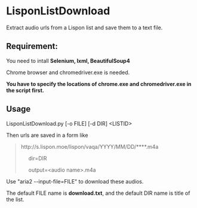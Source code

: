 # LisponListDownload
Extract audio urls from a Lispon list and save them to a text file.

## Requirement:

You need to intall __Selenium, lxml, BeautifulSoup4__

Chrome browser and chromedriver.exe is needed.

__You have to specify the locations of chrome.exe and chromedriver.exe in the script first.__

## Usage

LisponListDownload&#46;py [-o FILE] [-d DIR] \<LISTID\>

Then urls are saved in a form like

>http&#8203;://s.lispon.moe/lispon/vaqa/YYYY/MM/DD/****.m4a
>
>&nbsp;&nbsp;&nbsp;&nbsp; dir=DIR 	 
>	 
>&nbsp;&nbsp;&nbsp;&nbsp; output=\<audio name\>.m4a

Use "aria2 --input-file=FILE" to download these audios.

The default FILE name is __download.txt__, and the default DIR name is title of the list.
